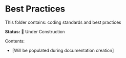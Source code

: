 # Best Practices

This folder contains: coding standards and best practices

**Status:** 🚧 Under Construction

Contents:
- [Will be populated during documentation creation]
